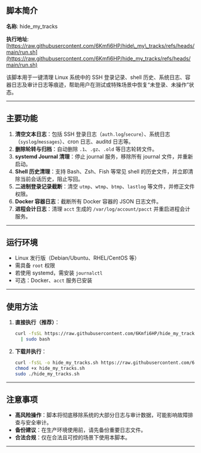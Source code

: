 ## 脚本简介

**名称**: hide\_my\_tracks

**执行地址**: [https://raw.githubusercontent.com/6Kmfi6HP/hide\_my\_tracks/refs/heads/main/run.sh](https://raw.githubusercontent.com/6Kmfi6HP/hide_my_tracks/refs/heads/main/run.sh)

该脚本用于一键清理 Linux 系统中的 SSH 登录记录、shell 历史、系统日志、容器日志及审计日志等痕迹，帮助用户在测试或特殊场景中恢复“未登录、未操作”状态。

---

## 主要功能

1. **清空文本日志**：包括 SSH 登录日志（`auth.log`/`secure`）、系统日志（`syslog`/`messages`）、cron 日志、auditd 日志等。
2. **删除轮转与归档**：自动删除 `.1`、`.gz`、`.old` 等日志轮转文件。
3. **systemd Journal 清理**：停止 journal 服务，移除所有 journal 文件，并重新启动。
4. **Shell 历史清理**：支持 Bash、Zsh、Fish 等常见 shell 的历史文件，并立即清除当前会话历史，阻止写回。
5. **二进制登录记录截断**：清空 `utmp`、`wtmp`、`btmp`、`lastlog` 等文件，并修正文件权限。
6. **Docker 容器日志**：截断所有 Docker 容器的 JSON 日志文件。
7. **进程会计日志**：清理 `acct` 生成的 `/var/log/account/pacct` 并重启进程会计服务。

---

## 运行环境

* Linux 发行版（Debian/Ubuntu、RHEL/CentOS 等）
* 需具备 `root` 权限
* 若使用 systemd，需安装 `journalctl`
* 可选：Docker、`acct` 服务已安装

---

## 使用方法

1. **直接执行（推荐）**：

   ```bash
   curl -fsSL https://raw.githubusercontent.com/6Kmfi6HP/hide_my_tracks/refs/heads/main/run.sh \
     | sudo bash
   ```

2. **下载并执行**：

   ```bash
   curl -fsSL -o hide_my_tracks.sh https://raw.githubusercontent.com/6Kmfi6HP/hide_my_tracks/refs/heads/main/run.sh
   chmod +x hide_my_tracks.sh
   sudo ./hide_my_tracks.sh
   ```

---

## 注意事项

* **高风险操作**：脚本将彻底移除系统的大部分日志与审计数据，可能影响故障排查与安全审计。
* **备份建议**：在生产环境使用前，请先备份重要日志文件。
* **合法合规**：仅在合法且可控的场景下使用本脚本。

---
